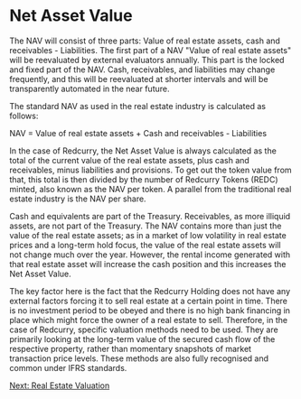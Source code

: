 #    Net Asset Value
The NAV will consist of three parts: Value of real estate assets, cash and receivables - Liabilities. The first part of a NAV "Value of real estate assets" will be reevaluated by external evaluators annually. This part is the locked and fixed part of the NAV. Cash, receivables, and liabilities may change frequently, and this will be reevaluated at shorter intervals and will be transparently automated in the near future.
 
The standard NAV as used in the real estate industry is calculated as follows:
 
NAV = Value of real estate assets + Cash and receivables - Liabilities
 
In the case of Redcurry, the Net Asset Value is always calculated as the total of the current value of the real estate assets, plus cash and receivables, minus liabilities and provisions. To get out the token value from that, this total is then divided by the number of Redcurry Tokens (REDC) minted, also known as the NAV per token. A parallel from the traditional real estate industry is the NAV per share.
 
Cash and equivalents are part of the Treasury. Receivables, as more illiquid assets, are not part of the Treasury. The NAV contains more than just the value of the real estate assets; as in a market of low volatility in real estate prices and a long-term hold focus, the value of the real estate assets will not change much over the year. However, the rental income generated with that real estate asset will increase the cash position and this increases the Net Asset Value.
 
The key factor here is the fact that the Redcurry Holding does not have any external factors forcing it to sell real estate at a certain point in time. There is no investment period to be obeyed and there is no high bank financing in place which might force the owner of a real estate to sell. Therefore, in the case of Redcurry, specific valuation methods need to be used. They are primarily looking at the long-term value of the secured cash flow of the respective property, rather than momentary snapshots of market transaction price levels. These methods are also fully recognised and common under IFRS standards.


[Next: Real Estate Valuation](/asset/treasury/valuation.md)
